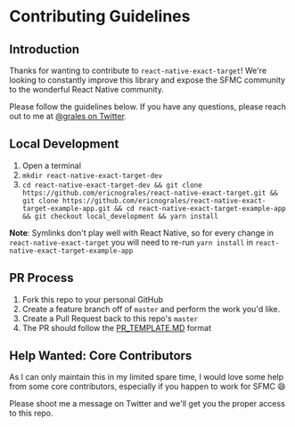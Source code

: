 # Contributing Guidelines

## Introduction

Thanks for wanting to contribute to `react-native-exact-target`!  We're looking to constantly improve this library and expose the SFMC community to the wonderful React Native community.

Please follow the guidelines below.  If you have any questions, please reach out to me at [@grales on Twitter](https://twitter.com/grales).

## Local Development

1. Open a terminal
1. `mkdir react-native-exact-target-dev`
1. `cd react-native-exact-target-dev && git clone https://github.com/ericnograles/react-native-exact-target.git && git clone https://github.com/ericnograles/react-native-exact-target-example-app.git && cd react-native-exact-target-example-app && git checkout local_development && yarn install` 

**Note**: Symlinks don't play well with React Native, so for every change in `react-native-exact-target` you will need to re-run `yarn install` in `react-native-exact-target-example-app`

## PR Process

1. Fork this repo to your personal GitHub
2. Create a feature branch off of `master` and perform the work you'd like.
3. Create a Pull Request back to this repo's `master`
4. The PR should follow the [PR_TEMPLATE.MD](PR_TEMPLATE.MD) format

## Help Wanted: Core Contributors

As I can only maintain this in my limited spare time, I would love some help from some core contributors, especially if you happen to work for SFMC :smile:  

Please shoot me a message on Twitter and we'll get you the proper access to this repo.
